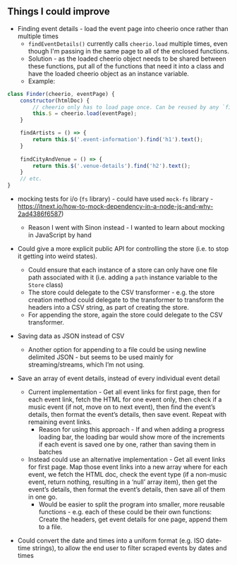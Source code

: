 ## Things I could improve

* Finding event details - load the event page into cheerio once rather than multiple times
  * `findEventDetails()` currently calls `cheerio.load` multiple times, even though I'm passing in the same page to all of the enclosed functions.
  * Solution - as the loaded cheerio object needs to be shared between these functions, put all of the functions that need it into a class and have the loaded cheerio object as an instance variable.
  * Example:
```js
class Finder(cheerio, eventPage) {
    constructor(htmlDoc) {
        // cheerio only has to load page once. Can be reused by any `find` functions:
        this.$ = cheerio.load(eventPage);
    }

    findArtists = () => {
        return this.$('.event-information').find('h1').text();
    }
    
    findCityAndVenue = () => {
        return this.$('.venue-details').find('h2').text();
    }
    // etc.
}
```

* mocking tests for i/o (`fs` library) - could have used `mock-fs` library - https://itnext.io/how-to-mock-dependency-in-a-node-js-and-why-2ad4386f6587)
  * Reason I went with Sinon instead - I wanted to learn about mocking in JavaScript by hand

* Could give a more explicit public API for controlling the store (i.e. to stop it getting into weird states).
  * Could ensure that each instance of a store can only have one file path associated with it (i.e. adding a `path` instance variable to the `Store` class)
  * The store could delegate to the CSV transformer - e.g. the store creation method could delegate to the transformer to transform the headers into a CSV string, as part of creating the store. 
  * For appending the store, again the store could delegate to the CSV transformer.

* Saving data as JSON instead of CSV
  * Another option for appending to a file could be using newline delimited JSON - but seems to be used mainly for streaming/streams, which I’m not using.

* Save an array of event details, instead of every individual event detail
  * Current implementation - Get all event links for first page, then for each event link, fetch the HTML for one event only, then check if a music event (if not, move on to next event), then find the event’s details, then format the event’s details, then save event. Repeat with remaining event links.
    * Reason for using this approach - If and when adding a progress loading bar, the loading bar would show more of the increments if each event is saved one by one, rather than saving them in batches
  * Instead could use an alternative implementation - Get all event links for first page. Map those event links into a new array where for each event, we fetch the HTML doc, check the event type (if a non-music event, return nothing, resulting in a ‘null’ array item), then get the event’s details, then format the event’s details, then save all of them in one go.
    * Would be easier to split the program into smaller, more reusable functions - e.g. each of these could be their own functions: Create the headers, get event details for one page, append them to a file.

* Could convert the date and times into a uniform format (e.g. ISO date-time strings), to allow the end user to filter scraped events by dates and times
